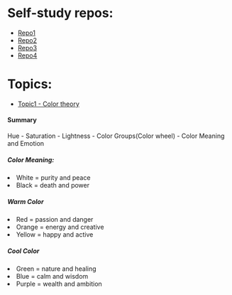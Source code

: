 # Self-study repos:
- [Repo1](https://github.com/RaheemAmer/Prepare-for-Girl-script-code-and-google-summer-of-code)
- [Repo2](https://github.com/RaheemAmer/Frontend-Projects)
- [Repo3](https://github.com/RaheemAmer/Internship-Tasks)
- [Repo4](https://github.com/RaheemAmer/Data-Structure-and-Algorithms)

# Topics:
- [Topic1 - Color theory](https://youtu.be/AvgCkHrcj90) <br>
<h4>Summary</h4>
<p>Hue - Saturation - Lightness - Color Groups(Color wheel) - Color Meaning and Emotion</p>
<h5>Color Meaning:</h5>
<li>White = purity and peace <//li>
<li>Black = death and power <//li>
<h5>Warm Color</h5>
<li>Red = passion and danger <//li>
<li>Orange = energy and creative <//li>
<li>Yellow = happy and active <//li>
<h5>Cool Color</h5>
<li>Green = nature and healing <//li>
<li>Blue = calm and wisdom <//li>
<li>Purple = wealth and ambition <//li>




